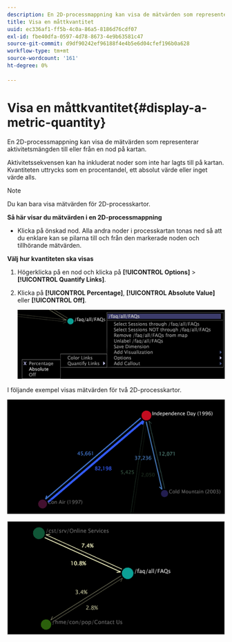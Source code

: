```yaml
---
description: En 2D-processmappning kan visa de mätvärden som representerar aktivitetsmängden till eller från en nod på kartan.
title: Visa en måttkvantitet
uuid: ec336af1-ff5b-4c0a-86a5-8186d76cdf07
exl-id: fbe40dfa-0597-4d78-8673-4e9b63581c47
source-git-commit: d9df90242ef96188f4e4b5e6d04cfef196b0a628
workflow-type: tm+mt
source-wordcount: '161'
ht-degree: 0%

---
```


# Visa en måttkvantitet{#display-a-metric-quantity}

En 2D-processmappning kan visa de mätvärden som representerar aktivitetsmängden till eller från en nod på kartan.

Aktivitetssekvensen kan ha inkluderat noder som inte har lagts till på kartan. Kvantiteten uttrycks som en procentandel, ett absolut värde eller inget värde alls.

>[!NOTE]
>
>Du kan bara visa mätvärden för 2D-processkartor.

**Så här visar du mätvärden i en 2D-processmappning**

* Klicka på önskad nod. Alla andra noder i processkartan tonas ned så att du enklare kan se pilarna till och från den markerade noden och tillhörande mätvärden.

**Välj hur kvantiteten ska visas**

1. Högerklicka på en nod och klicka på **[!UICONTROL Options]** > **[!UICONTROL Quantify Links]**.
1. Klicka på **[!UICONTROL Percentage]**, **[!UICONTROL Absolute Value]** eller **[!UICONTROL Off]**.

   ![](assets/mnu_2DProcessMap_quantifyLinks.png)

I följande exempel visas mätvärden för två 2D-processkartor.

![](assets/vis_2DProcessMap_DisplayMetricQuantities_Movies.png)

![](assets/client-met.png)
